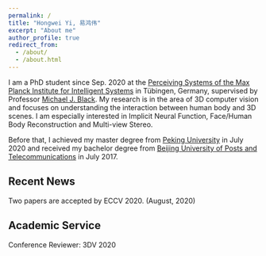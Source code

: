 ```yaml
---
permalink: /
title: "Hongwei Yi, 易鸿伟"
excerpt: "About me"
author_profile: true
redirect_from: 
  - /about/
  - /about.html
---
```

I am a PhD student since Sep. 2020 at the [Perceiving Systems of the Max Planck Institute for Intelligent Systems](https://ps.is.tuebingen.mpg.de/) in Tübingen, Germany, supervised by Professor [Michael J. Black](https://ps.is.tuebingen.mpg.de/person/black). My research is in the area of 3D computer vision and focuses on understanding the interaction between human body and 3D scenes. I am especially interested in Implicit Neural Function, Face/Human Body Reconstruction and Multi-view Stereo. 

Before that, I achieved my master degree from [Peking University](http://english.pku.edu.cn/) in July 2020 and received my bachelor degree from [Beijing University of Posts and Telecommunications](https://www.bupt.edu.cn/) in July 2017. 

Recent News
------------------------
Two papers are accepted by ECCV 2020. (August, 2020)

Academic Service
------------------------
Conference Reviewer: 3DV 2020